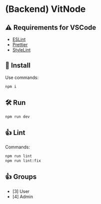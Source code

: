 # (Backend) VitNode

## ⚠️ Requirements for VSCode

- [ESLint](https://marketplace.visualstudio.com/items?itemName=dbaeumer.vscode-eslint)
- [Prettier](https://marketplace.visualstudio.com/items?itemName=esbenp.prettier-vscode)
- [StyleLint](https://marketplace.visualstudio.com/items?itemName=stylelint.vscode-stylelint)

## 🧰 Install

Use commands:

```bash
npm i
```

## 🛠 Run

```bash
npm run dev
```

## 👍 Lint

Commands:

```bash
npm run lint
npm run lint:fix
```

## 👍 Groups

- [3] User
- [4] Admin
